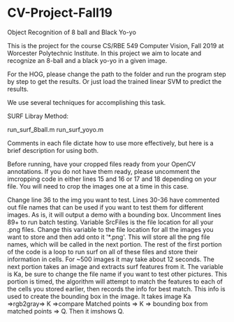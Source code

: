 # CV-Project-Fall19
Object Recognition of 8 ball and Black Yo-yo

This is the project for the course CS/RBE 549 Computer Vision, Fall 2019 at Worcester Polytechnic Institute.
In this project we aim to locate and recognize an 8-ball and a black yo-yo in a given image.

For the HOG, please change the path to the folder and run the program step by step to get the results. Or just load the trained linear SVM to predict the results. 

We use several techniques for accomplishing this task.

SURF Libray Method:

  run_surf_8ball.m
  run_surf_yoyo.m

Comments in each file dictate how to use more effectively, but here is a brief description for using both.

Before running, have your cropped files ready from your OpenCV annotations. If you do not have them ready, please uncomment the imcropping code in either lines 15 and 16 or 17 and 18 depending on your file. You will need to crop the images one at a time in this case. 

Change line 36 to the img you want to test. Lines 30-36 have commented out file names that can be used if you want to test them for different images. As is, it will output a demo with a bounding box. Uncomment lines 89+ to run batch testing. Variable SrcFiles is the file location for all your .png files. Change this variable to the file location for all the images you want to store and then add onto it '\*.png'. This will store all the png file names, which will be called in the next portion. The rest of the first portion of the code is a loop to run surf on all of these files and store their information in cells. For ~500 images it may take about 12 seconds. The next portion takes an image and extracts surf features from it. The variable is Ka, be sure to change the file name if you want to test other pictures. This portion is timed, the algorithm will attempt to match the features to each of the cells you stored earlier, then records the info for best match. This info is used to create the bounding box in the image. It takes image Ka =>rgb2gray=> K =>compare Matched points => K => bounding box from matched points => Q. Then it imshows Q.




